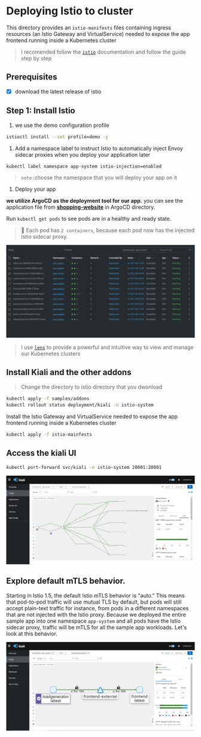 # Deploying Istio to cluster

This directory provides an `istio-manifests` files containing ingress resources (an Istio Gateway and VirtualService) needed to expose the app frontend running inside a Kubernetes cluster

> I recomended follow the [`istio`](https://istio.io/latest/docs/setup/getting-started/) documentation and follow the guide step by step

## Prerequisites
- [X] download the latest release of istio

## Step 1: Install Istio
1. we use the demo configuration profile

  ```bash
  istioctl install --set profile=demo -y
  ```

1. Add a namespace label to instruct Istio to automatically inject Envoy sidecar proxies when you deploy your application later

  ```bash
  kubectl label namespace app-system istio-injection=enabled
  ```
> `note:`choose the namespace that you will deploy your app on it

1. Deploy your app

**we utilize ArgoCD as the deployment tool for our app.** you can see the application file from **[shopping-website](../ArgoCD/app-of-apps/shopping-website.yaml)** in ArgoCD directory.

 Run `kubectl get pods` to see pods are in a healthy and ready state.

 > 🔎 Each pod has `2 containers`, because each pod now has the injected Istio sidecar proxy. 

![app-pods](../images/app-pods.png)   

> I use [`lens`](https://k8slens.dev/) to provide a powerful and intuitive way to view and manage our Kubernetes clusters

## Install Kiali and the other addons 

> Change the directory to istio directory that you dwonload 
 
  ```bash
  kubectl apply -f samples/addons
  kubectl rollout status deployment/kiali -n istio-system
  ```

 Install the Istio Gateway and VirtualService needed to expose the app frontend running inside a Kubernetes cluster

  ```bash
  kubectl apply -f istio-mainfests
  ```
 ## Access the kiali UI

   ```bash
   kubectl port-forward svc/kiali -n istio-system 20001:20001
   ```
![kiali-graph](../images/kiali.png)

## Explore default mTLS behavior.

Starting in Istio 1.5, the default Istio mTLS behavior is "auto." This means that pod-to-pod traffic will use mutual TLS by default, but pods will still accept plain-text traffic for instance, from pods in a different namespaces that are not injected with the Istio proxy. Because we deployed the entire sample app into one namespace `app-system` and all pods have the Istio sidecar proxy, traffic will be mTLS for all the sample app workloads. Let's look at this behavior.

![kiali-graph](../images/kiali2.png)
